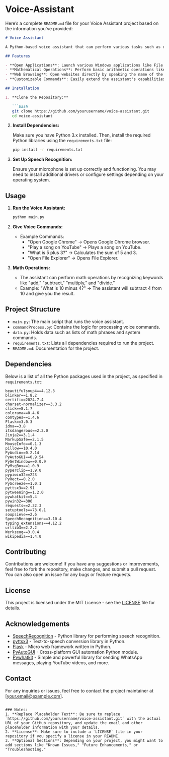 # Voice-Assistant

Here’s a complete `README.md` file for your Voice Assistant project based on the information you've provided:

```markdown
# Voice Assistant

A Python-based voice assistant that can perform various tasks such as opening applications, performing mathematical operations, browsing websites, and more through voice commands.

## Features

- **Open Applications**: Launch various Windows applications like File Explorer, Control Panel, Task Manager, and others.
- **Mathematical Operations**: Perform basic arithmetic operations like addition, subtraction, multiplication, and division based on voice commands.
- **Web Browsing**: Open websites directly by speaking the name of the website.
- **Customizable Commands**: Easily extend the assistant's capabilities by adding new commands.

## Installation

1. **Clone the Repository:**

   ```bash
   git clone https://github.com/yourusername/voice-assistant.git
   cd voice-assistant
   ```

2. **Install Dependencies:**

   Make sure you have Python 3.x installed. Then, install the required Python libraries using the `requirements.txt` file:

   ```bash
   pip install -r requirements.txt
   ```

3. **Set Up Speech Recognition:**

   Ensure your microphone is set up correctly and functioning. You may need to install additional drivers or configure settings depending on your operating system.

## Usage

1. **Run the Voice Assistant:**

   ```bash
   python main.py
   ```

2. **Give Voice Commands:**
   - Example Commands:
     - "Open Google Chrome" → Opens Google Chrome browser.
     - "Play a song on YouTube" → Plays a song on YouTube.
     - "What is 5 plus 3?" → Calculates the sum of 5 and 3.
     - "Open File Explorer" → Opens File Explorer.

3. **Math Operations:**
   - The assistant can perform math operations by recognizing keywords like "add," "subtract," "multiply," and "divide."
   - Example: "What is 10 minus 4?" → The assistant will subtract 4 from 10 and give you the result.

## Project Structure

- `main.py`: The main script that runs the voice assistant.
- `commandProcess.py`: Contains the logic for processing voice commands.
- `data.py`: Holds data such as lists of math phrases and system commands.
- `requirements.txt`: Lists all dependencies required to run the project.
- `README.md`: Documentation for the project.

## Dependencies

Below is a list of all the Python packages used in the project, as specified in `requirements.txt`:

```plaintext
beautifulsoup4==4.12.3
blinker==1.8.2
certifi==2024.7.4
charset-normalizer==3.3.2
click==8.1.7
colorama==0.4.6
comtypes==1.4.6
Flask==3.0.3
idna==3.8
itsdangerous==2.2.0
Jinja2==3.1.4
MarkupSafe==2.1.5
MouseInfo==0.1.3
pillow==10.4.0
PyAudio==0.2.14
PyAutoGUI==0.9.54
PyGetWindow==0.0.9
PyMsgBox==1.0.9
pyperclip==1.9.0
pypiwin32==223
PyRect==0.2.0
PyScreeze==1.0.1
pyttsx3==2.91
pytweening==1.2.0
pywhatkit==5.4
pywin32==306
requests==2.32.3
setuptools==73.0.1
soupsieve==2.6
SpeechRecognition==3.10.4
typing_extensions==4.12.2
urllib3==2.2.2
Werkzeug==3.0.4
wikipedia==1.4.0
```

## Contributing

Contributions are welcome! If you have any suggestions or improvements, feel free to fork the repository, make changes, and submit a pull request. You can also open an issue for any bugs or feature requests.

## License

This project is licensed under the MIT License - see the [LICENSE](LICENSE) file for details.

## Acknowledgements

- [SpeechRecognition](https://pypi.org/project/SpeechRecognition/) - Python library for performing speech recognition.
- [pyttsx3](https://pypi.org/project/pyttsx3/) - Text-to-speech conversion library in Python.
- [Flask](https://pypi.org/project/Flask/) - Micro web framework written in Python.
- [PyAutoGUI](https://pypi.org/project/PyAutoGUI/) - Cross-platform GUI automation Python module.
- [Pywhatkit](https://pypi.org/project/pywhatkit/) - Simple and powerful library for sending WhatsApp messages, playing YouTube videos, and more.

## Contact

For any inquiries or issues, feel free to contact the project maintainer at [your.email@example.com].

```

### Notes:
1. **Replace Placeholder Text**: Be sure to replace `https://github.com/yourusername/voice-assistant.git` with the actual URL of your GitHub repository, and update the email and other placeholder information with your details.
2. **License**: Make sure to include a `LICENSE` file in your repository if you specify a license in your README.
3. **Optional Sections**: Depending on your project, you might want to add sections like "Known Issues," "Future Enhancements," or "Troubleshooting."
